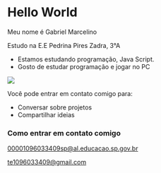 # Hello World

Meu nome é Gabriel Marcelino

Estudo na E.E Pedrina Pires Zadra, 3°A
- Estamos estudando programação, Java Script.
- Gosto de estudar programação e jogar no PC


![](https://media1.tenor.com/m/1cL5fzcjpaQAAAAd/laptop.gif)
  

Você pode entrar em contato comigo para:
- Conversar sobre projetos
- Compartilhar ideias

### Como entrar em contato comigo
00001096033409sp@al.educacao.sp.gov.br

te1096033409@gmail.com

